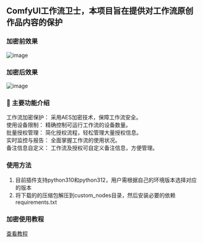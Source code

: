 
## ComfyUI工作流卫士，本项目旨在提供对工作流原创作品内容的保护
### 加密前效果 ###
![image](https://github.com/user-attachments/assets/6688e796-9858-4a53-a60d-f84189a0f5e1)

### 加密后效果 ###
![image](https://github.com/user-attachments/assets/61ccef27-ff25-4241-aad8-1644cc7541ff)

### 🔨 主要功能介绍 ###
工作流加密保护： 采用AES加密技术，保障工作流安全。  
使用设备限制： 精确控制可运行工作流的设备数量。  
批量授权管理： 简化授权流程，轻松管理大量授权信息。  
实时监控与报告： 全面掌握工作流的使用状况。  
备注信息自定义： 工作流及授权可自定义备注信息，方便管理。

### 使用方法 ###
1. 目前插件支持python310和python312，用户需根据自己的环境版本选择对应的版本  
2. 将下载的的压缩包解压到custom_nodes目录，然后安装必要的依赖requirements.txt

### 加密使用教程 ###

<a href="https://www.bilibili.com/video/BV1vSAfesEzX/" target="_blank">查看教程</a>
